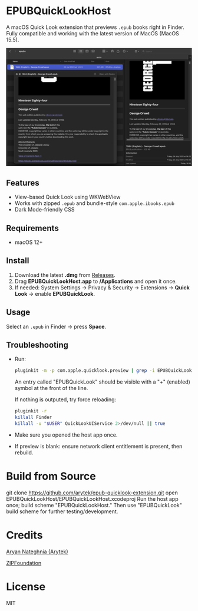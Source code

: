 # EPUBQuickLookHost

A macOS Quick Look extension that previews `.epub` books right in Finder. Fully compatible and working with the latest version of MacOS (MacOS 15.5).

![screenshot](docs/screenshot.png)

## Features
- View-based Quick Look using WKWebView
- Works with zipped `.epub` and bundle-style `com.apple.ibooks.epub`
- Dark Mode-friendly CSS

## Requirements
- macOS 12+

## Install
1. Download the latest **.dmg** from [Releases](../../releases).
2. Drag **EPUBQuickLookHost.app** to **/Applications** and open it once.
3. If needed: System Settings → Privacy & Security → Extensions → **Quick Look** → enable **EPUBQuickLook**.

## Usage
Select an `.epub` in Finder → press **Space**.

## Troubleshooting
- Run:
  ```bash
  pluginkit -m -p com.apple.quicklook.preview | grep -i EPUBQuickLook
  ```
  An entry called "EPUBQuickLook" should be visible with a "+" (enabled) symbol at the front of the line.
  
  If nothing is outputed, try force reloading:
  ```bash
  pluginkit -r
  killall Finder
  killall -u "$USER" QuickLookUIService 2>/dev/null || true
  ```
- Make sure you opened the host app once.
- If preview is blank: ensure network client entitlement is present, then rebuild.

# Build from Source
git clone https://github.com/arytek/epub-quicklook-extension.git
open EPUBQuickLookHost/EPUBQuickLookHost.xcodeproj
Run the host app once; build scheme "EPUBQuickLookHost." Then use "EPUBQuickLook" build scheme for further testing/development.

# Credits
[Aryan Nateghnia (Arytek)](https://github.com/arytek)

[ZIPFoundation](https://github.com/weichsel/ZIPFoundation)

# License
MIT

